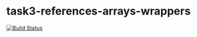 # task3-references-arrays-wrappers

[![Build Status](https://travis-ci.com/itmo-java-basics-2020/task-3-string-spring-swing-denchech.svg?branch=master)](https://travis-ci.com/itmo-java-basics-2020/task-3-string-spring-swing-denchech)

